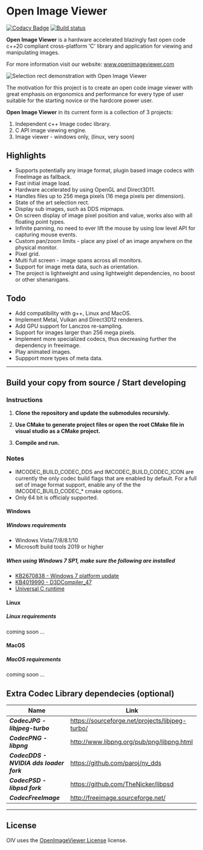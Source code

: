 # Open Image Viewer

[![Codacy Badge](https://api.codacy.com/project/badge/Grade/22d2c9bc0fa149fcaf0b84e009839fa9)](https://app.codacy.com/gh/OpenImageViewer/OpenImageViewer?utm_source=github.com&utm_medium=referral&utm_content=OpenImageViewer/OpenImageViewer&utm_campaign=Badge_Grade_Dashboard)
[![Build status](https://ci.appveyor.com/api/projects/status/yua3myv699sm3o17/branch/master?svg=true)](https://ci.appveyor.com/project/LiorL/openimageviewer/branch/master)

**Open Image Viewer** is a hardware accelerated blazingly fast open code c++20 compliant cross-platform 'C' library and application for viewing and
manipulating images.

For more information visit our website: www.openimageviewer.com

![Selection rect demonstration with Open Image Viewer](https://i.ibb.co/NZXpb2W/cut.gif "Preview")

The motivation for this project is to create an open code image viewer with great emphasis on ergonomics and performance for every type of user suitable for the starting novice or the hardcore power user.

**Open Image Viewer** in its current form is a collection of 3 projects:

1. Independent c++ Image codec library.
2. C API image viewing engine.
3. Image viewer - windows only, (linux, very soon)

## Highlights

* Supports potentially any image format, plugin based image codecs with FreeImage as fallback.
* Fast initial image load.
* Hardware accelerated by using OpenGL and Direct3D11.
* Handles files up to 256 mega pixels (16 mega pixels per dimension).
* State of the art selection rect.
* Display sub images, such as DDS mipmaps.
* On screen display of image pixel position and value, works also with all floating point types. 
* Infinite panning, no need to ever lift the mouse by using low level API for capturing mouse events.
* Custom pan/zoom limits - place any pixel of an image anywhere on the physical monitor.
* Pixel grid.
* Multi full screen - image spans across all monitors.
* Support for image meta data, such as orientation.
* The project is lightweight and using lightweight dependencies, no boost or other shenanigans.

## Todo

* Add compatibility with g++, Linux and MacOS.
* Implement Metal, Vulkan and Direct3D12 renderers.
* Add GPU support for Lanczos re-sampling.
* Support for images larger than 256 mega pixels.
* Implement more specialized codecs, thus decreasing further the dependency in freeimage.
* Play animated images.
* Suppport more types of meta data.

--------------------------

## Build your copy from source / Start developing

### Instructions

1. **Clone the repository and update the submodules recursivly.**  

2. **Use CMake to generate project files or open the root CMake file in visual studio as a CMake project.**

3. **Compile and run.**

### Notes

* IMCODEC_BUILD_CODEC_DDS and  IMCODEC_BUILD_CODEC_ICON are currently the only codec build flags that are enabled by default. For a full set of image format support, enable any of the the IMCODEC_BUILD_CODEC_* cmake options.
* Only 64 bit is officialy supported.

#### Windows

##### Windows requirements

* Windows Vista/7/8/8.1/10
* Microsoft build tools 2019 or higher
  
##### When using Windows 7 SP1, make sure the following are installed

* [KB2670838 - Windows 7 platform update](https://www.microsoft.com/en-us/download/details.aspx?id=36805)
* [KB4019990 - D3DCompiler_47](https://www.catalog.update.microsoft.com/Search.aspx?q=4019990)
* [Universal C runtime](https://support.microsoft.com/en-us/topic/update-for-universal-c-runtime-in-windows-c0514201-7fe6-95a3-b0a5-287930f3560c)

#### Linux

##### Linux requirements

coming soon ...

#### MacOS

##### MacOS requirements

coming soon ...

## Extra Codec Library dependecies (optional)

Name | Link
------------ | -------------
***CodecJPG - libjpeg-turbo*** | <https://sourceforge.net/projects/libjpeg-turbo/>  
***CodecPNG - libpng*** | <http://www.libpng.org/pub/png/libpng.html>  
***CodecDDS - NVIDIA dds loader fork*** | <https://github.com/paroj/nv_dds>  
***CodecPSD - libpsd fork*** | <https://github.com/TheNicker/libpsd>  
***CodecFreeImage*** | <http://freeimage.sourceforge.net/>
--------------------------

## License

OIV uses the [OpenImageViewer License](LICENSE.md) license.
